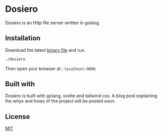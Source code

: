 # Dosiero

Dosiero is an Http file server written in golang.

## Installation

Download the latest  [binary file](https://github.com/dKibru/dosiero/raw/main/releases/dosiero) and run.

```bash
./dosiero
```

Then open your browser at : `localhost:9090`. 

## Built with

Dosiero is built with golang, svelte and tailwind css. A blog post explaining the whys and hows of the project will be posted soon. 


## License
[MIT](https://choosealicense.com/licenses/mit/)